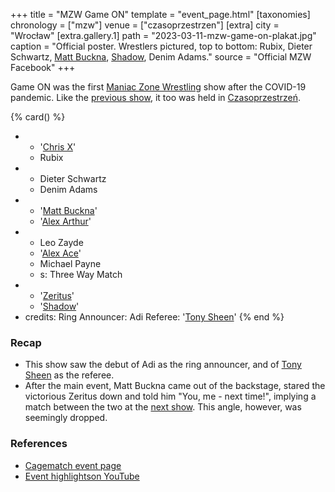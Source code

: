 +++
title = "MZW Game ON"
template = "event_page.html"
[taxonomies]
chronology = ["mzw"]
venue = ["czasoprzestrzen"]
[extra]
city = "Wrocław"
[extra.gallery.1]
path = "2023-03-11-mzw-game-on-plakat.jpg"
caption = "Official poster. Wrestlers pictured, top to bottom: Rubix, Dieter Schwartz, [Matt Buckna](@/w/matt-buckna.md), [Shadow](@/w/shadow.md), Denim Adams."
source = "Official MZW Facebook"
+++

Game ON was the first [Maniac Zone Wrestling](@/o/mzw.md) show after the COVID-19 pandemic. Like the [previous show](@/e/mzw/2021-08-14-mzw-project-8-golden-road-finals.md), it too was held in [Czasoprzestrzeń](@/v/czasoprzestrzen.md).

{% card() %}
- - '[Chris X](@/w/chris-x.md)'
  - Rubix
- - Dieter Schwartz
  - Denim Adams
- - '[Matt Buckna](@/w/matt-buckna.md)'
  - '[Alex Arthur](@/w/alex-arthur.md)'
- - Leo Zayde
  - '[Alex Ace](@/w/alex-ace.md)'
  - Michael Payne
  - s: Three Way Match
- - '[Zeritus](@/w/zeritus.md)'
  - '[Shadow](@/w/shadow.md)'
- credits:
    Ring Announcer: Adi
    Referee: '[Tony Sheen](@/w/riverman.md)'
{% end %}

### Recap

* This show saw the debut of Adi as the ring announcer, and of [Tony Sheen](@/w/riverman.md) as the referee.
* After the main event, Matt Buckna came out of the backstage, stared the victorious Zeritus down and told him "You, me - next time!", implying a match between the two at the [next show](@/e/mzw/2023-09-23-mzw_ppw-zadnych-granic.md). This angle, however, was seemingly dropped.

### References
* [Cagematch event page](https://www.cagematch.net/?id=1&nr=362402)
* [Event highlightson YouTube](https://www.youtube.com/watch?v=up-mNH_iWT0)
